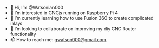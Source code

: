 - 👋 Hi, I’m @Watsonian000
- 👀 I’m interested in CNCjs running on Raspberry Pi 4
- 🌱 I’m currently learning how to use Fusion 360 to create complicated inlays
- 💞️ I’m looking to collaborate on improving my diy CNC Router functionality
- 📫 How to reach me: gwatson000@gmail.com

<!---
Watsonian000/Watsonian000 is a ✨ special ✨ repository because its `README.md` (this file) appears on your GitHub profile.
You can click the Preview link to take a look at your changes.
--->

